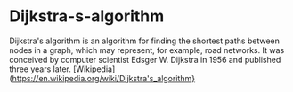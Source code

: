 # Dijkstra-s-algorithm
Dijkstra's algorithm is an algorithm for finding the shortest paths between nodes in a graph, which may represent, for example, road networks. It was conceived by computer scientist Edsger W. Dijkstra in 1956 and published three years later. [Wikipedia](https://en.wikipedia.org/wiki/Dijkstra's_algorithm}
